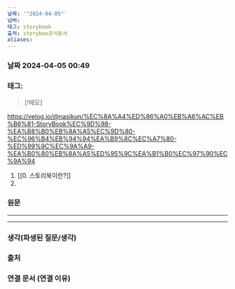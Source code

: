 ```yaml
---
날짜: '"2024-04-05"'
넘버: 
태그: storybook
출처: storyboo공식문서
aliases:
---
```

### 날짜  2024-04-05 00:49

### 태그:

>[!메모]
>

https://velog.io/@nasikun/%EC%8A%A4%ED%86%A0%EB%A6%AC%EB%B6%81-StoryBook%EC%9D%98-%EA%B8%B0%EB%8A%A5%EC%9D%80-%EC%96%B4%EB%94%94%EA%B9%8C%EC%A7%80-%ED%99%9C%EC%9A%A9-%EA%B0%80%EB%8A%A5%ED%95%9C%EA%B1%B0%EC%97%90%EC%9A%94


1. [[0. 스토리북이란?]]
2. 

### 원문
---

---
### 생각(파생된 질문/생각)

### 출처

### 연결 문서 (연결 이유)